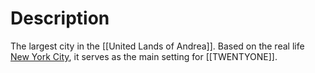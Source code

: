 # Description

The largest city in the [[United Lands of Andrea]]. Based on the real life [New York City](https://en.wikipedia.org/wiki/New_York_City), it serves as the main setting for [[TWENTYONE]].